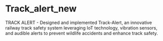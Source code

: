 # Track_alert_new

TRACK ALERT - Designed and implemented Track-Alert, an innovative railway track safety system leveraging IoT technology, vibration sensors, and audible alerts to prevent wildlife accidents and enhance track safety.
